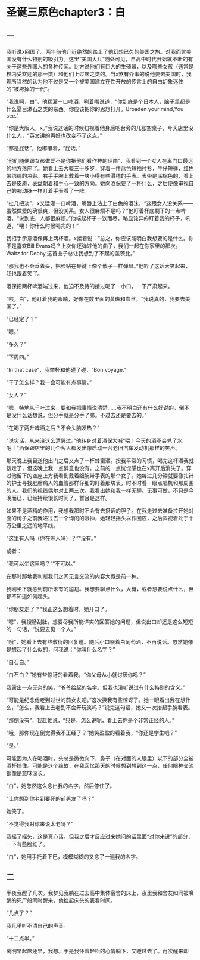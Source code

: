 # 圣诞三原色chapter3：白

## 一

我听说x回国了。两年前他几近绝然的踏上了他幻想已久的美国之旅。对我而言美国没有什么特别的吸引力。这里“美国大兵”随处可见，自高中时代开始就不断的有关于这些外国人的各种传闻。比方说他们有巨大的生殖器，以及哪些女孩（通常是校内受欢迎的那一类）和他们上过床之类的。当x煞有介事的说他要去美国时，我理所当然的认为他不过是又一个被美国建立在性开放的传言上的自由幻象迷住的“被垮掉的一代”。

“我说啊，白”，他猛灌一口啤酒，咧着嘴说道，“你到底是个日本人，脑子里都是什么夏目漱石之类的东西。你应该把你的思想打开。Broaden your mind,You see.”

“你是大阪人，x。”我说这话的时候扫视着他身后吧台旁的几张空桌子，今天店里没什么人，“英文讲的再好也改变不了这点。”

“都是屁话”，他嘟囔着，“屁话。”

“他们随便跟女孩做爱不是你把他们看作神的理由”，我看到一个女人在离门口最远的地方落座了。她看上去大概三十多岁，穿着一件蓝色短袖衬衫，牛仔短裤，红色带绑绳的凉鞋。右手手腕上戴着一块小得有些滑稽的手表。表带是深棕色的，看上去是皮质，表盘朝着和手心一致的方向。她向酒保要了一杯什么，之后便像审视自己的腕动脉一样盯着手表看了一阵。

“扯几把淡”，x又猛灌一口啤酒，嘴唇上沾上了白色的酒沫，“这跟女人没关系——虽然做爱的确很爽，但没关系。女人很麻烦不是吗？”他盯着杯底剩下的一点啤酒，“说到底，人都很麻烦。”他端起杯子一饮而尽，略显诧异的盯着我的杯子，吼道，“喂！你什么时候喝完的！”

我招手示意酒保再上两杯酒。x接着说：“总之，你应该能明白我想要的是什么。你不是喜欢Bill Evans吗？上次你还弹过他的曲子，我们一起在你家里的那次。Waltz for Debby,这首曲子总让我想到了不起的盖茨比。”

“那我也不会垂着头，把脸贴在琴键上像个傻子一样弹琴。”他听了这话大笑起来，我也跟着笑了。

酒保把两杯啤酒端过来，他迫不及待的接过喝了一小口，一下严肃起来。

“喂，白”，他盯着我的眼睛，好像在数里面的黄斑和血丝，“我说真的，我要去美国了。”

“已经定了？”

“嗯。”

“多久？”

“下周四。”

“In that case”，我举杯和他碰了碰，“Bon voyage.”

“干了怎么样？我一会可能有点事情。”

“女人？”

“嗯，特地从千叶过来，要和我把事情说清楚……我不明白还有什么好说的，倒不是没什么话想说，但分手就是分手了嘛。不过去还是要去的。”

“在喝了两升啤酒之后？不会头脑发热？”

“说实话，从来没这么清醒过。”他转身对着酒保大喊“喂！今天的酒不会兑了水吧！”酒保跟店里的几个客人都发出像启动一台老旧汽车发动机那样的笑声。

那天晚上我目送他出门之后又点了一杯蜂蜜酒。按我平常的习惯，喝完这杯酒我就该走了，但这晚上我一点醉意也没有。之前的一点恍惚感也在x离开后消失了。穿过他留下的空座上方我看到戴着细腕带手表的那个女子。她每过几分钟就要像扎针的护士寻找肥胖病人的血管那样仔细的盯着那块表，时不时看一眼点唱机和那周围的人。我们的视线偶尔对上两三次。我看出她和我一样无聊。无事可做，不只是今晚而已，已经持续很长时间了，暂且是这样。

如果不是酒精的作用，我想我那时不会有去搭话的胆子。在我走过去准备拉开她对面的椅子之前我递过去一个询问的眼神，她轻轻摇头以作回应，之后斜视着处于十万公里之遥的地平线。

“这里有人吗（你在等人吗）？”“没有。”

或者：

“我可以坐这里吗？”“不可以。”

在那时那地我判断我们之间无言交流的内容大概是前一种。

我刚坐下就感到前所未有的尴尬。我想要聊点什么，大概，或者想要说点什么，但都不知道如何起头。

“你朋友走了？”我正这么想着时，她开口了。

“嗯”，我搜肠刮肚，想要尽我所能详实的回答她的问题，但说出口却还是这么短短的一句话，“说要去见一个人。”

“哦”，她看上去有些敷衍的回复道。随后小口啜着白葡萄酒，不再说话。忽然她像是想起了什么似的，问我说：“你叫什么名字？”

“白石白。”

“白石白？”她有些惊讶的看着我，“你父母从小就讨厌你吗？”

我露出一点无奈的笑，“爷爷给起的名字。但我也没听说过有什么特别的含义。”

“可能是纪念他老到过世的前女友吧。”这次换我有些惊讶了。她一眼看出我在想什么，“怎么，我看上去老到不会开玩笑吗？”说完这句话，她又一次抬起手腕看表。

“那倒没有”，我赶忙说，“只是，怎么说呢，看上去你是个非常正经的人。”

“哦，那你现在倒觉得我不正经了？”她笑盈盈的看着我，“你还是学生吧？”

“是。”

可能因为人在喝酒时，头总是微微向下，鼻子（在对面的人眼里）以下的部分全被酒杯挡住。可能是这个缘故，在我回忆那天的时候想到想到这一点，任何眼神交流都像是意味深长。

“白”，她忽然这么念出我的名字，然后停住了。

“让你想到你老到要死的前男友了吗？”

她笑了。

“不觉得我对你来说太老吗？”

我摇了摇头，这是真心话。但我之后才反应过来她问的话里面“对你来说”的部分，一下有些脸红了。

“白”，她用手托着下巴，模模糊糊的又念了一遍我的名字。

## 二

半夜我醒了几次。我梦见我躺在过去高中集体宿舍的床上，夜里我和舍友如同被唤醒的死尸般同时醒来，他捡起床头的表看时间。

“几点了？”

我几乎听不清自己的声音。

“十二点半。”

离明早起床还早，我想。于是我怀着轻松的心情躺下，又睡过去了。再次醒来却
